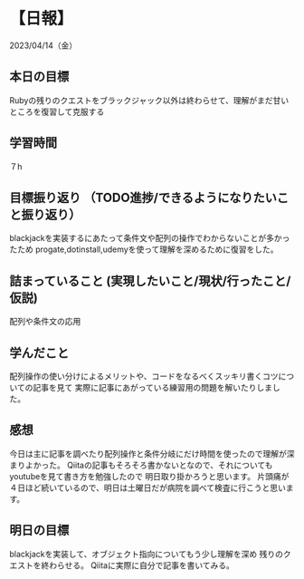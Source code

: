 # 【日報】
2023/04/14（金）
## 本日の目標
Rubyの残りのクエストをブラックジャック以外は終わらせて、理解がまだ甘いところを復習して克服する
## 学習時間
７h
## 目標振り返り （TODO進捗/できるようになりたいこと振り返り）
blackjackを実装するにあたって条件文や配列の操作でわからないことが多かったため
progate,dotinstall,udemyを使って理解を深めるために復習をした。
## 詰まっていること (実現したいこと/現状/行ったこと/仮説)
配列や条件文の応用
## 学んだこと
配列操作の使い分けによるメリットや、コードをなるべくスッキリ書くコツについての記事を見て
実際に記事にあがっている練習用の問題を解いたりしました。
## 感想
今日は主に記事を調べたり配列操作と条件分岐にだけ時間を使ったので理解が深まりよかった。
Qiitaの記事もそろそろ書かないとなので、それについてもyoutubeを見て書き方を勉強したので
明日取り掛かろうと思います。
片頭痛が４日ほど続いているので、明日は土曜日だが病院を調べて検査に行こうと思います。
## 明日の目標
blackjackを実装して、オブジェクト指向についてもう少し理解を深め
残りのクエストを終わらせる。
Qiitaに実際に自分で記事を書いてみる。